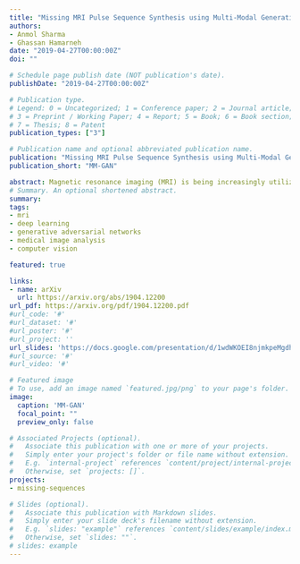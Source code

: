 ```yaml
---
title: "Missing MRI Pulse Sequence Synthesis using Multi-Modal Generative Adversarial Network"
authors:
- Anmol Sharma
- Ghassan Hamarneh
date: "2019-04-27T00:00:00Z"
doi: ""

# Schedule page publish date (NOT publication's date).
publishDate: "2019-04-27T00:00:00Z"

# Publication type.
# Legend: 0 = Uncategorized; 1 = Conference paper; 2 = Journal article;
# 3 = Preprint / Working Paper; 4 = Report; 5 = Book; 6 = Book section;
# 7 = Thesis; 8 = Patent
publication_types: ["3"]

# Publication name and optional abbreviated publication name.
publication: "Missing MRI Pulse Sequence Synthesis using Multi-Modal Generative Adversarial Network"
publication_short: "MM-GAN"

abstract: Magnetic resonance imaging (MRI) is being increasingly utilized to assess, diagnose, and plan treatment for a variety of diseases. The ability to visualize tissue in varied contrasts in the form of MR pulse sequences in a single scan provides valuable insights to physicians, as well as enabling automated systems performing downstream analysis. However many issues like prohibitive scan time, image corruption, different acquisition protocols, or allergies to certain contrast materials may hinder the process of acquiring multiple sequences for a patient. This poses challenges to both physicians and automated systems since complementary information provided by the missing sequences is lost. In this paper, we propose a variant of generative adversarial network (GAN) capable of leveraging redundant information contained within multiple available sequences in order to generate one or more missing sequences for a patient scan. The proposed network is designed as a multi-input, multi-output network which combines information from all the available pulse sequences, implicitly infers which sequences are missing, and synthesizes the missing ones in a single forward pass. We demonstrate and validate our method on two brain MRI datasets each with four sequences, and show the applicability of the proposed method in simultaneously synthesizing all missing sequences in any possible scenario where either one, two, or three of the four sequences may be missing. We compare our approach with competing unimodal and multi-modal methods, and show that we outperform both quantitatively and qualitatively.
# Summary. An optional shortened abstract.
summary:
tags:
- mri
- deep learning
- generative adversarial networks
- medical image analysis
- computer vision

featured: true

links:
- name: arXiv
  url: https://arxiv.org/abs/1904.12200
url_pdf: https://arxiv.org/pdf/1904.12200.pdf
#url_code: '#'
#url_dataset: '#'
#url_poster: '#'
#url_project: ''
url_slides: 'https://docs.google.com/presentation/d/1wdWKOEI8njmkpeMgdhgkTD4hr8StOH1yP3DHgTk-SaI/edit#slide=id.g742e3e7cd_1_16'
#url_source: '#'
#url_video: '#'

# Featured image
# To use, add an image named `featured.jpg/png` to your page's folder.
image:
  caption: 'MM-GAN'
  focal_point: ""
  preview_only: false

# Associated Projects (optional).
#   Associate this publication with one or more of your projects.
#   Simply enter your project's folder or file name without extension.
#   E.g. `internal-project` references `content/project/internal-project/index.md`.
#   Otherwise, set `projects: []`.
projects:
- missing-sequences

# Slides (optional).
#   Associate this publication with Markdown slides.
#   Simply enter your slide deck's filename without extension.
#   E.g. `slides: "example"` references `content/slides/example/index.md`.
#   Otherwise, set `slides: ""`.
# slides: example
---
```

